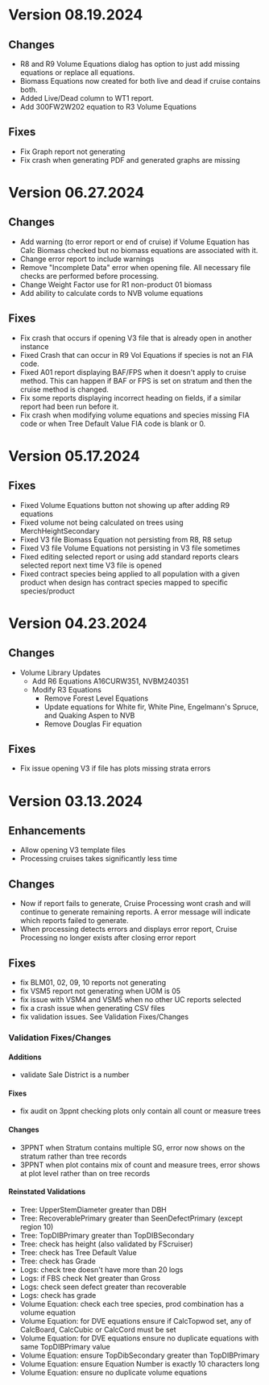 # Version 08.19.2024

## Changes
 - R8 and R9 Volume Equations dialog has option to just add missing equations or replace all equations. 
 - Biomass Equations now created for both live and dead if cruise contains both. 
 - Added Live/Dead column to WT1 report. 
 - Add 300FW2W202 equation to R3 Volume Equations

## Fixes
 - Fix Graph report not generating
 - Fix crash when generating PDF and generated graphs are missing

# Version 06.27.2024

## Changes
 - Add warning (to error report or end of cruise) if Volume Equation has Calc Biomass checked 
   but no biomass equations are associated with it.
 - Change error report to include warnings
 - Remove "Incomplete Data" error when opening file. All necessary file checks are performed before processing. 
 - Change Weight Factor use for R1 non-product 01 biomass
 - Add ability to calculate cords to NVB volume equations


## Fixes
 - Fix crash that occurs if opening V3 file that is already open in another instance
 - Fixed Crash that can occur in R9 Vol Equations if species is not an FIA code. 
 - Fixed A01 report displaying BAF/FPS when it doesn't apply to cruise method.
   This can happen if BAF or FPS is set on stratum and then the cruise method is changed. 
 - Fix some reports displaying incorrect heading on fields, if a similar report had been run before it. 
 - Fix crash when modifying volume equations and species missing FIA code or when Tree Default Value FIA code is blank or 0.
   

# Version 05.17.2024

## Fixes
   - Fixed Volume Equations button not showing up after adding R9 equations
   - Fixed volume not being calculated on trees using MerchHeightSecondary
   - Fixed V3 file Biomass Equation not persisting from R8, R8 setup 
   - Fixed V3 file Volume Equations not persisting in V3 file sometimes
   - Fixed editing selected report or using add standard reports clears selected report next time V3 file is opened
   - Fixed contract species being applied to all population with a given product when design has contract species mapped to specific species/product 



# Version 04.23.2024
## Changes
 - Volume Library Updates 
     - Add R6 Equations A16CURW351, NVBM240351
     - Modify R3 Equations 
       - Remove Forest Level Equations
       - Update equations for White fir, White Pine, Engelmann's Spruce, and Quaking Aspen to NVB
       - Remove Douglas Fir equation
## Fixes 
 - Fix issue opening V3 if file has plots missing strata errors


# Version 03.13.2024

## Enhancements
 - Allow opening V3 template files
 - Processing cruises takes significantly less time

## Changes
 - Now if report fails to generate, Cruise Processing wont crash and will continue to generate remaining reports. A error message will indicate which reports failed to generate. 
 - When processing detects errors and displays error report, Cruise Processing no longer exists after closing error report



## Fixes
 - fix BLM01, 02, 09, 10 reports not generating
 - fix VSM5 report not generating when UOM is 05
 - fix issue with VSM4 and VSM5 when no other UC reports selected
 - fix a crash issue when generating CSV files
 - fix validation issues. See Validation Fixes/Changes

### Validation Fixes/Changes
#### Additions 
 - validate Sale District is a number
#### Fixes
 - fix audit on 3ppnt checking plots only contain all count or measure trees
#### Changes
 - 3PPNT when Stratum contains multiple SG, error now shows on the stratum rather than tree records
 - 3PPNT when plot contains mix of count and measure trees, error shows at plot level rather than on tree records
#### Reinstated Validations
 - Tree: UpperStemDiameter greater than DBH
 - Tree: RecoverablePrimary greater than SeenDefectPrimary (except region 10)
 - Tree: TopDIBPrimary greater than TopDIBSecondary
 - Tree: check has height (also validated by FScruiser)
 - Tree: check has Tree Default Value
 - Tree: check has Grade
 - Logs: check tree doesn't have more than 20 logs
 - Logs: if FBS check Net greater than Gross
 - Logs: check seen defect greater than recoverable
 - Logs: check has grade
 - Volume Equation: check each tree species, prod combination has a volume equation
 - Volume Equation: for DVE equations ensure if CalcTopwod set, any of CalcBoard, CalcCubic or CalcCord must be set
 - Volume Equation: for DVE equations ensure no duplicate equations with same TopDIBPrimary value
 - Volume Equation: ensure TopDibSecondary greater than TopDIBPrimary
 - Volume Equation: ensure Equation Number is exactly 10 characters long
 - Volume Equation: ensure no duplicate volume equations
